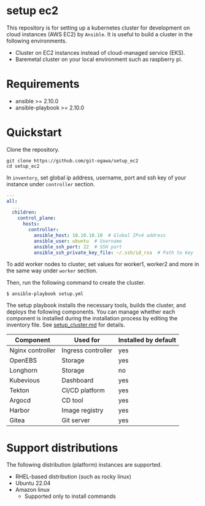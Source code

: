# setup ec2
This repository is for setting up a kubernetes cluster for development on cloud instances (AWS EC2) by `Ansible`. It is useful to build a cluster in the following environments.

- Cluster on EC2 instances instead of cloud-managed service (EKS).
- Baremetal cluster on your local environment such as raspberry pi.


# Requirements
- ansible >= 2.10.0
- ansible-playbook >= 2.10.0

# Quickstart
Clone the repository.

```
git clone https://github.com/git-ogawa/setup_ec2
cd setup_ec2
```

In `inventory`, set global ip address, username, port and ssh key of your instance under `controller` section.

```yml
---
all:
  ...
  children:
    control_plane:
      hosts:
        controller:
          ansible_host: 10.10.10.10  # Global IPv4 address
          ansible_user: ubuntu  # Username
          ansible_ssh_port: 22  # SSH port
          ansible_ssh_private_key_file: ~/.ssh/id_rsa  # Path to key
```

To add worker nodes to cluster, set values for worker1, worker2 and more in the same way under `worker` section.


Then, run the following command to create the cluster.
```
$ ansible-playbook setup.yml
```

The setup playbook installs the necessary tools, builds the cluster, and deploys the following components. You can manage whether each component is installed during the installation process by editing the inventory file. See [setup_cluster.md](docs/setup_cluster.md) for details.


| Component | Used for | Installed by default |
| - | - | - |
| Nginx controller | Ingress controller | yes |
| OpenEBS | Storage | yes |
| Longhorn | Storage | no |
| Kubevious | Dashboard | yes |
| Tekton | CI/CD platform | yes |
| Argocd | CD tool | yes |
| Harbor | Image registry | yes |
| Gitea | Git server | yes |


# Support distributions
The following distribution (platform) instances are supported.

- RHEL-based distribution (such as rocky linux)
- Ubuntu 22.04
- Amazon linux
  - Supported only to install commands
